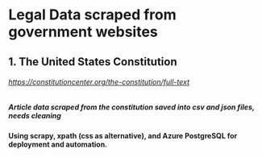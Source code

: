 # Legal Data scraped from government websites

## 1. The United States Constitution
###### https://constitutioncenter.org/the-constitution/full-text

##### Article data scraped from the constitution saved into csv and json files, needs cleaning
#### Using scrapy, xpath (css as alternative), and Azure PostgreSQL for deployment and automation.





